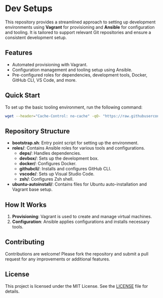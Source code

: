 # Dev Setups

This repository provides a streamlined approach to setting up development environments using **Vagrant** for provisioning and **Ansible** for configuration and tooling. It is tailored to support relevant Git repositories and ensure a consistent development setup.

## Features
- Automated provisioning with Vagrant.
- Configuration management and tooling setup using Ansible.
- Pre-configured roles for dependencies, development tools, Docker, GitHub CLI, VS Code, and more.

## Quick Start
To set up the basic tooling environment, run the following command:

```bash
wget --header="Cache-Control: no-cache" -qO- "https://raw.githubusercontent.com/arslan-qamar/devsetups/refs/heads/main/bootstrap.sh?ts=$(date +%s)" | bash -s "main.yml" "localhost," "local" "present" "deps,devbox,docker,githubcli,vscode"
```

## Repository Structure
- **bootstrap.sh**: Entry point script for setting up the environment.
- **roles/**: Contains Ansible roles for various tools and configurations.
  - **deps/**: Handles dependencies.
  - **devbox/**: Sets up the development box.
  - **docker/**: Configures Docker.
  - **githubcli/**: Installs and configures GitHub CLI.
  - **vscode/**: Sets up Visual Studio Code.
  - **zsh/**: Configures Zsh shell.
- **ubuntu-autoinstall/**: Contains files for Ubuntu auto-installation and Vagrant base setup.

## How It Works
1. **Provisioning**: Vagrant is used to create and manage virtual machines.
2. **Configuration**: Ansible applies configurations and installs necessary tools.

## Contributing
Contributions are welcome! Please fork the repository and submit a pull request for any improvements or additional features.

## License
This project is licensed under the MIT License. See the [LICENSE](LICENSE) file for details.



